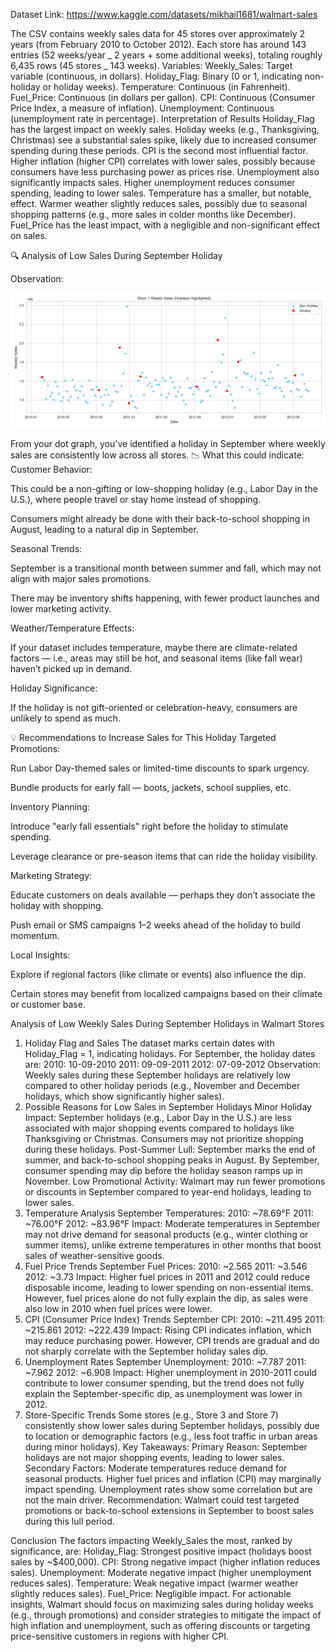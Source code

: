 Dataset Link: https://www.kaggle.com/datasets/mikhail1681/walmart-sales

The CSV contains weekly sales data for 45 stores over approximately 2 years (from February 2010 to October 2012). Each store has around 143 entries (52 weeks/year _ 2 years + some additional weeks), totaling roughly 6,435 rows (45 stores _ 143 weeks).
Variables:
Weekly_Sales: Target variable (continuous, in dollars).
Holiday_Flag: Binary (0 or 1, indicating non-holiday or holiday weeks).
Temperature: Continuous (in Fahrenheit).
Fuel_Price: Continuous (in dollars per gallon).
CPI: Continuous (Consumer Price Index, a measure of inflation).
Unemployment: Continuous (unemployment rate in percentage).
Interpretation of Results
Holiday_Flag has the largest impact on weekly sales. Holiday weeks (e.g., Thanksgiving, Christmas) see a substantial sales spike, likely due to increased consumer spending during these periods.
CPI is the second most influential factor. Higher inflation (higher CPI) correlates with lower sales, possibly because consumers have less purchasing power as prices rise.
Unemployment also significantly impacts sales. Higher unemployment reduces consumer spending, leading to lower sales.
Temperature has a smaller, but notable, effect. Warmer weather slightly reduces sales, possibly due to seasonal shopping patterns (e.g., more sales in colder months like December).
Fuel_Price has the least impact, with a negligible and non-significant effect on sales.

🔍 Analysis of Low Sales During September Holiday

Observation:

<p align="center">
  <img src="https://github.com/WaqasJal/sales-forecasting-analysis/blob/main/images/store%201%20weekly%20sales%20with%20holiday.png" />
</p>

From your dot graph, you've identified a holiday in September where weekly sales are consistently low across all stores.
📉 What this could indicate:
Customer Behavior:

This could be a non-gifting or low-shopping holiday (e.g., Labor Day in the U.S.), where people travel or stay home instead of shopping.

Consumers might already be done with their back-to-school shopping in August, leading to a natural dip in September.

Seasonal Trends:

September is a transitional month between summer and fall, which may not align with major sales promotions.

There may be inventory shifts happening, with fewer product launches and lower marketing activity.

Weather/Temperature Effects:

If your dataset includes temperature, maybe there are climate-related factors — i.e., areas may still be hot, and seasonal items (like fall wear) haven’t picked up in demand.

Holiday Significance:

If the holiday is not gift-oriented or celebration-heavy, consumers are unlikely to spend as much.

💡 Recommendations to Increase Sales for This Holiday
Targeted Promotions:

Run Labor Day-themed sales or limited-time discounts to spark urgency.

Bundle products for early fall — boots, jackets, school supplies, etc.

Inventory Planning:

Introduce "early fall essentials" right before the holiday to stimulate spending.

Leverage clearance or pre-season items that can ride the holiday visibility.

Marketing Strategy:

Educate customers on deals available — perhaps they don’t associate the holiday with shopping.

Push email or SMS campaigns 1–2 weeks ahead of the holiday to build momentum.

Local Insights:

Explore if regional factors (like climate or events) also influence the dip.

Certain stores may benefit from localized campaigns based on their climate or customer base.

Analysis of Low Weekly Sales During September Holidays in Walmart Stores

1. Holiday Flag and Sales
   The dataset marks certain dates with Holiday_Flag = 1, indicating holidays. For September, the holiday dates are:
   2010: 10-09-2010
   2011: 09-09-2011
   2012: 07-09-2012
   Observation: Weekly sales during these September holidays are relatively low compared to other holiday periods (e.g., November and December holidays, which show significantly higher sales).
2. Possible Reasons for Low Sales in September Holidays
   Minor Holiday Impact:
   September holidays (e.g., Labor Day in the U.S.) are less associated with major shopping events compared to holidays like Thanksgiving or Christmas. Consumers may not prioritize shopping during these holidays.
   Post-Summer Lull:
   September marks the end of summer, and back-to-school shopping peaks in August. By September, consumer spending may dip before the holiday season ramps up in November.
   Low Promotional Activity:
   Walmart may run fewer promotions or discounts in September compared to year-end holidays, leading to lower sales.
3. Temperature Analysis
   September Temperatures:
   2010: ~78.69°F
   2011: ~76.00°F
   2012: ~83.96°F
   Impact:
   Moderate temperatures in September may not drive demand for seasonal products (e.g., winter clothing or summer items), unlike extreme temperatures in other months that boost sales of weather-sensitive goods.
4. Fuel Price Trends
   September Fuel Prices:
   2010: ~2.565
   2011: ~3.546
   2012: ~3.73
   Impact:
   Higher fuel prices in 2011 and 2012 could reduce disposable income, leading to lower spending on non-essential items. However, fuel prices alone do not fully explain the dip, as sales were also low in 2010 when fuel prices were lower.
5. CPI (Consumer Price Index) Trends
   September CPI:
   2010: ~211.495
   2011: ~215.861
   2012: ~222.439
   Impact:
   Rising CPI indicates inflation, which may reduce purchasing power. However, CPI trends are gradual and do not sharply correlate with the September holiday sales dip.
6. Unemployment Rates
   September Unemployment:
   2010: ~7.787
   2011: ~7.962
   2012: ~6.908
   Impact:
   Higher unemployment in 2010-2011 could contribute to lower consumer spending, but the trend does not fully explain the September-specific dip, as unemployment was lower in 2012.
7. Store-Specific Trends
   Some stores (e.g., Store 3 and Store 7) consistently show lower sales during September holidays, possibly due to location or demographic factors (e.g., less foot traffic in urban areas during minor holidays).
   Key Takeaways:
   Primary Reason: September holidays are not major shopping events, leading to lower sales.
   Secondary Factors:
   Moderate temperatures reduce demand for seasonal products.
   Higher fuel prices and inflation (CPI) may marginally impact spending.
   Unemployment rates show some correlation but are not the main driver.
   Recommendation: Walmart could test targeted promotions or back-to-school extensions in September to boost sales during this lull period.

Conclusion
The factors impacting Weekly_Sales the most, ranked by significance, are:
Holiday_Flag: Strongest positive impact (holidays boost sales by ~$400,000).
CPI: Strong negative impact (higher inflation reduces sales).
Unemployment: Moderate negative impact (higher unemployment reduces sales).
Temperature: Weak negative impact (warmer weather slightly reduces sales).
Fuel_Price: Negligible impact.
For actionable insights, Walmart should focus on maximizing sales during holiday weeks (e.g., through promotions) and consider strategies to mitigate the impact of high inflation and unemployment, such as offering discounts or targeting price-sensitive customers in regions with higher CPI.
